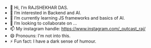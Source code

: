 - 👋 Hi, I’m RAJSHEKHAR DAS.
- 👀 I’m interested in Backend and AI.
- 🌱 I’m currently learning JS frameworks and basics of AI.
- 💞️ I’m looking to collaborate on ...
- 📫 My instagram handle: https://www.instagram.com/_outcast_raj/
- 😄 Pronouns: I'm not into this.
- ⚡ Fun fact: I have a dark sense of humour.

<!---
OUTCAST-RAJ/OUTCAST-RAJ is a ✨ special ✨ repository because its `README.md` (this file) appears on your GitHub profile.
You can click the Preview link to take a look at your changes.
--->

